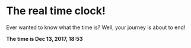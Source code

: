 # The real time clock!

Ever wanted to know what the time is? Well, your journey is about to end!

**The time is Dec 13, 2017, 18:53**